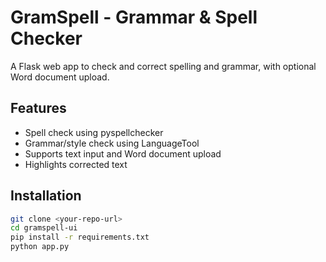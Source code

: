 # GramSpell - Grammar & Spell Checker

A Flask web app to check and correct spelling and grammar, with optional Word document upload.

## Features
- Spell check using pyspellchecker
- Grammar/style check using LanguageTool
- Supports text input and Word document upload
- Highlights corrected text

## Installation
```bash
git clone <your-repo-url>
cd gramspell-ui
pip install -r requirements.txt
python app.py

